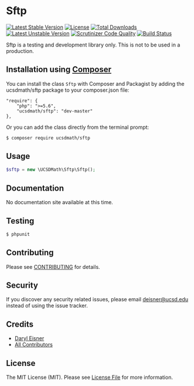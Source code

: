 # Sftp[![Latest Stable Version](https://poser.pugx.org/ucsdmath/Sftp/v/stable)](https://packagist.org/packages/ucsdmath/Sftp)[![License](https://poser.pugx.org/ucsdmath/Sftp/license)](https://packagist.org/packages/ucsdmath/Sftp)[![Total Downloads](https://poser.pugx.org/ucsdmath/Sftp/downloads)](https://packagist.org/packages/ucsdmath/Sftp)[![Latest Unstable Version](https://poser.pugx.org/ucsdmath/Sftp/v/unstable)](https://packagist.org/packages/ucsdmath/Sftp)[![Scrutinizer Code Quality](https://scrutinizer-ci.com/g/ucsdmath/Sftp/badges/quality-score.png?b=master)](https://scrutinizer-ci.com/g/ucsdmath/Sftp/?branch=master)[![Build Status](https://scrutinizer-ci.com/g/ucsdmath/Sftp/badges/build.png?b=master)](https://scrutinizer-ci.com/g/ucsdmath/Sftp/build-status/master)Sftp is a testing and development library only. This is not to be used in a production.## Installation using [Composer](http://getcomposer.org/)You can install the class ```Sftp``` with Composer and Packagist byadding the ucsdmath/sftp package to your composer.json file:```"require": {    "php": ">=5.6",    "ucsdmath/sftp": "dev-master"},```Or you can add the class directly from the terminal prompt:```bash$ composer require ucsdmath/sftp```## Usage``` php$sftp = new \UCSDMath\Sftp\Sftp();```## DocumentationNo documentation site available at this time.<!-- [Check out the documentation](http://math.ucsd.edu/~deisner/documentation/Sftp/) -->## Testing``` bash$ phpunit```## ContributingPlease see [CONTRIBUTING](CONTRIBUTING.md) for details.## SecurityIf you discover any security related issues, please email deisner@ucsd.edu instead of using the issue tracker.## Credits- [Daryl Eisner](https://github.com/UCSDMath)- [All Contributors](../../contributors)## LicenseThe MIT License (MIT). Please see [License File](LICENSE) for more information.